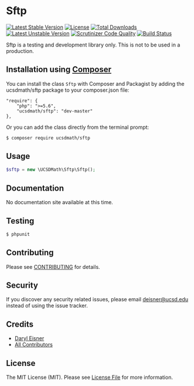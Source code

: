 # Sftp[![Latest Stable Version](https://poser.pugx.org/ucsdmath/Sftp/v/stable)](https://packagist.org/packages/ucsdmath/Sftp)[![License](https://poser.pugx.org/ucsdmath/Sftp/license)](https://packagist.org/packages/ucsdmath/Sftp)[![Total Downloads](https://poser.pugx.org/ucsdmath/Sftp/downloads)](https://packagist.org/packages/ucsdmath/Sftp)[![Latest Unstable Version](https://poser.pugx.org/ucsdmath/Sftp/v/unstable)](https://packagist.org/packages/ucsdmath/Sftp)[![Scrutinizer Code Quality](https://scrutinizer-ci.com/g/ucsdmath/Sftp/badges/quality-score.png?b=master)](https://scrutinizer-ci.com/g/ucsdmath/Sftp/?branch=master)[![Build Status](https://scrutinizer-ci.com/g/ucsdmath/Sftp/badges/build.png?b=master)](https://scrutinizer-ci.com/g/ucsdmath/Sftp/build-status/master)Sftp is a testing and development library only. This is not to be used in a production.## Installation using [Composer](http://getcomposer.org/)You can install the class ```Sftp``` with Composer and Packagist byadding the ucsdmath/sftp package to your composer.json file:```"require": {    "php": ">=5.6",    "ucsdmath/sftp": "dev-master"},```Or you can add the class directly from the terminal prompt:```bash$ composer require ucsdmath/sftp```## Usage``` php$sftp = new \UCSDMath\Sftp\Sftp();```## DocumentationNo documentation site available at this time.<!-- [Check out the documentation](http://math.ucsd.edu/~deisner/documentation/Sftp/) -->## Testing``` bash$ phpunit```## ContributingPlease see [CONTRIBUTING](CONTRIBUTING.md) for details.## SecurityIf you discover any security related issues, please email deisner@ucsd.edu instead of using the issue tracker.## Credits- [Daryl Eisner](https://github.com/UCSDMath)- [All Contributors](../../contributors)## LicenseThe MIT License (MIT). Please see [License File](LICENSE) for more information.